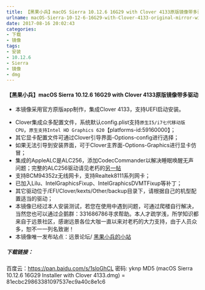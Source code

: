 ```yaml
---
title: 【黑果小兵】macOS Sierra 10.12.6 16G29 with Clover 4133原版镜像带多驱动
urlname: macOS-Sierra-10-12-6-16G29-with-Clover-4133-original-mirror-with-multi-drive
date: 2017-08-16 20:02:43
categories:
- 下载
- 镜像
tags:
- 安装
- 10.12.6
- Sierra
- 镜像
- dmg
---
```


#### 【黑果小兵】macOS Sierra 10.12.6 16G29 with Clover 4133原版镜像带多驱动

* 本镜像采用官方原版app制作，集成Clover 4133，支持UEFI启动安装。

<!--more-->

* Clover集成众多配置文件，系统默认config.plist支持`原生I5/i7七代移动版CPU`，`原生支持Intel HD Graphics 620`【platforms-id:59160000】；
* 其它显卡配置文件可通过Clover引导界面-Options-config进行选择；
* 如果无法引导到安装界面，可于Clover主界面-Options-Graphics进行显卡仿冒；
* 集成的AppleALC是ALC256，添加CodecCommander以解决睡眠唤醒无声问题；完整的ALC256驱动请见老朽的[另一帖](http://bbs.pcbeta.com/viewthread-1748601-1-1.html)
* 支持BCM94352z无线网卡，支持Realtek8111系列网卡；
* 已加入Lilu、IntelGraphicsFixup、IntelGraphicsDVMTFixup等补丁；
* 其它驱动位于/EFI/Clover/kexts/Other/backup目录下，请根据自己的机型配置适当的驱动；
* 本镜像已经过本人安装测试，若您在使用中遇到问题，可通过爬楼自行解决，当然您也可以通过企鹅群：331686786寻求帮助。本人才疏学浅，所学知识都来自于远景社区，感谢远景各位大咖一直以来对老朽的大力支持，由于人员众多，恕不一一列名致谢！
* 本镜像唯一发布站点：远景论坛/ [黑果小兵的小站](https://blog.daliansky.net)

##### 下载链接：
百度云：https://pan.baidu.com/s/1sloGhCL 密码: yknp
MD5 (macOS Sierra 10.12.6 16G29 Installer with Clover 4133.dmg) = 81ecbc29863381097537ec9a40c8e1c6

